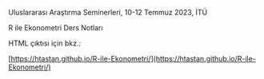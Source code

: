 
Uluslararası Araştırma Seminerleri, 10-12 Temmuz 2023, İTÜ 

R ile Ekonometri Ders Notları

HTML çıktısı için bkz.: 

[https://htastan.github.io/R-ile-Ekonometri/](https://htastan.github.io/R-ile-Ekonometri/)
